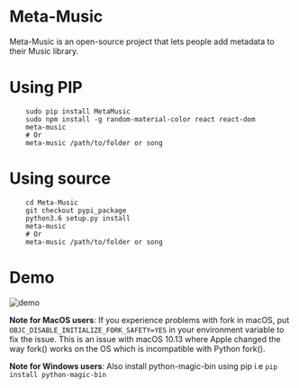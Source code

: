        
# Meta-Music
Meta-Music is an open-source project that lets people add metadata to their Music library.

# Using PIP
        sudo pip install MetaMusic
        sudo npm install -g random-material-color react react-dom
        meta-music
        # Or
        meta-music /path/to/folder or song
# Using source
        
        cd Meta-Music
        git checkout pypi_package 
        python3.6 setup.py install
        meta-music
        # Or
        meta-music /path/to/folder or song
# Demo

![demo](https://media.giphy.com/media/8PBFETWIZ39tme3vow/giphy.gif)


**Note for MacOS users**: If you experience problems with fork in macOS, put `OBJC_DISABLE_INITIALIZE_FORK_SAFETY=YES` in your environment variable to fix the issue. This is an issue with macOS 10.13 where Apple changed the way fork() works on the OS which is incompatible with Python fork().
 
**Note for Windows users**: Also install python-magic-bin using pip i.e `pip install python-magic-bin`
